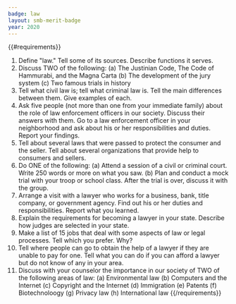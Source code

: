 ```yaml
---
badge: law
layout: smb-merit-badge
year: 2020
---
```


{{#requirements}}
1. Define "law." Tell some of its sources. Describe functions it serves.
2. Discuss TWO of the following:
    (a) The Justinian Code, The Code of Hammurabi, and the Magna Carta
    (b) The development of the jury system
    (c) Two famous trials in history
3. Tell what civil law is; tell what criminal law is. Tell the main differences between them. Give examples of each.
4. Ask five people (not more than one from your immediate family) about the role of law enforcement officers in our society. Discuss their answers with them. Go to a law enforcement officer in your neighborhood and ask about his or her responsibilities and duties. Report your findings.
5. Tell about several laws that were passed to protect the consumer and the seller. Tell about several organizations that provide help to consumers and sellers.
6. Do ONE of the following:
    (a) Attend a session of a civil or criminal court. Write 250 words or more on what you saw.
    (b) Plan and conduct a mock trial with your troop or school class. After the trial is over, discuss it with the group.
7. Arrange a visit with a lawyer who works for a business, bank, title company, or government agency. Find out his or her duties and responsibilities. Report what you learned.
8. Explain the requirements for becoming a lawyer in your state. Describe how judges are selected in your state.
9. Make a list of 15 jobs that deal with some aspects of law or legal processes. Tell which you prefer. Why?
10. Tell where people can go to obtain the help of a lawyer if they are unable to pay for one. Tell what you can do if you can afford a lawyer but do not know of any in your area.
11. Discuss with your counselor the importance in our society of TWO of the following areas of law:
    (a) Environmental law
    (b) Computers and the Internet
    (c) Copyright and the Internet
    (d) Immigration
    (e) Patents
    (f) Biotechnoloogy
    (g) Privacy law
    (h) International law
{{/requirements}}
